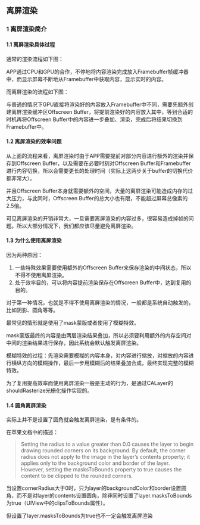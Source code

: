 ## 离屏渲染

### 1 离屏渲染简介

#### 1.1 离屏渲染具体过程

通常的渲染流程如下图：



APP通过CPU和GPU的合作，不停地将内容渲染完成放入Framebuffer帧缓冲器中，而显示屏幕不断地从Framebuffer中获取内容，显示实时的内容。

而离屏渲染的流程如下图：



与普通的情况下GPU直接将渲染好的内容放入Framebuffer中不同，需要先额外创建离屏渲染缓冲区Offscreen Buffer，将提前渲染好的内容放入其中，等到合适的时机再将Offscreen Buffer中的内容进一步叠加、渲染，完成后将结果切换到Framebuffer中。



#### 1.2 离屏渲染的效率问题

从上面的流程来看，离屏渲染时由于APP需要提前对部分内容进行额外的渲染并保存到Offscreen Buffer，以及需要在必要时刻对Offscreen Buffer和Framebuffer进行内容切换，所以会需要更长的处理时间（实际上这两步关于buffer的切换代价都非常大）。

并且Offscreen Buffer本身就需要额外的空间，大量的离屏渲染可能造成内存的过大压力，与此同时，Offscreen Buffer的总大小也有限，不能超过屏幕总像素的2.5倍。

可见离屏渲染的开销非常大，一旦需要离屏渲染的内容过多，很容易造成掉帧的问题。所以大部分情况下，我们都应该尽量避免离屏渲染。



#### 1.3 为什么使用离屏渲染

因为两种原因：

1. 一些特殊效果需要使用额外的Offscreen Buffer来保存渲染的中间状态，所以不得不使用离屏渲染。
2. 处于效率目的，可以将内容提前渲染保存在Offscreen Buffer中，达到复用的目的。

对于第一种情况，也就是不得不使用离屏渲染的情况，一般都是系统自动触发的，比如阴影、圆角等等。

最常见的情形就是使用了mask蒙版或者使用了模糊特效。

mask蒙版最终的内容是由两层渲染结果叠加，所以必须要利用额外的内存空间对中间的渲染结果进行保存，因此系统会默认触发离屏渲染。

模糊特效的过程：先渲染需要模糊的内容本身，对内容进行缩放，对缩放的内容进行横纵方向的模糊操作，最后一步用模糊后的结果叠加合成，最终实现完整的模糊特效。

为了复用提高效率而使用离屏渲染一般是主动的行为，是通过CALayer的shouldRasterize光栅化操作实现的。



#### 1.4 圆角离屏渲染

实际上并不是设置了圆角就会触发离屏渲染，是有条件的。

在苹果文档中的描述：

> Setting the radius to a value greater than 0.0 causes the layer to begin drawing rounded corners on its background. By default, the corner radius does not apply to the image in the layer’s contents property; it applies only to the background color and border of the layer. However, setting the masksToBounds property to true causes the content to be clipped to the rounded corners.

当设置cornerRadius大于0时，只为layer的backgroundColor和border设置圆角，而不是对layer的contents设置圆角，除非同时设置了layer.masksToBounds为true（UIView中的clipsToBounds属性）。

但设置了layer.masksToBounds为true也不一定会触发离屏渲染